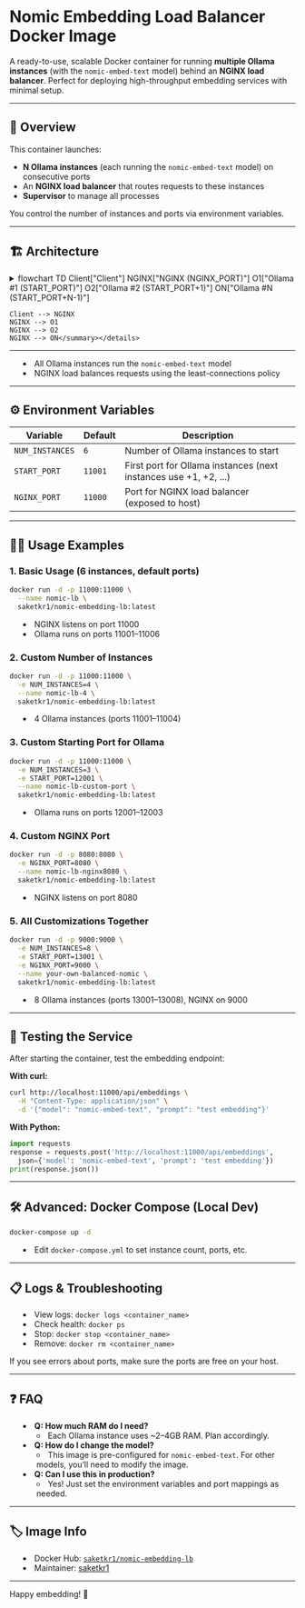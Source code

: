 # Nomic Embedding Load Balancer Docker Image

A ready-to-use, scalable Docker container for running **multiple Ollama instances** (with the `nomic-embed-text` model) behind an **NGINX load balancer**. Perfect for deploying high-throughput embedding services with minimal setup.

---

## 🚀 Overview

This container launches:
- **N Ollama instances** (each running the `nomic-embed-text` model) on consecutive ports
- An **NGINX load balancer** that routes requests to these instances
- **Supervisor** to manage all processes

You control the number of instances and ports via environment variables.

---

## 🏗️ Architecture

<details><summary>flowchart TD
    Client["Client"]
    NGINX["NGINX (NGINX_PORT)"]
    O1["Ollama #1 (START_PORT)"]
    O2["Ollama #2 (START_PORT+1)"]
    ON["Ollama #N (START_PORT+N-1)"]

    Client --> NGINX
    NGINX --> O1
    NGINX --> O2
    NGINX --> ON</summary></details>

---

- All Ollama instances run the `nomic-embed-text` model
- NGINX load balances requests using the least-connections policy

---

## ⚙️ Environment Variables

| Variable         | Default  | Description                                                      |
|------------------|----------|------------------------------------------------------------------|
| `NUM_INSTANCES`  | `6`      | Number of Ollama instances to start                              |
| `START_PORT`     | `11001`  | First port for Ollama instances (next instances use +1, +2, ...) |
| `NGINX_PORT`     | `11000`  | Port for NGINX load balancer (exposed to host)                   |

---

## 🧑‍💻 Usage Examples

### 1. **Basic Usage (6 instances, default ports)**
```bash
docker run -d -p 11000:11000 \
  --name nomic-lb \
  saketkr1/nomic-embedding-lb:latest
```
- NGINX listens on port 11000
- Ollama runs on ports 11001–11006

### 2. **Custom Number of Instances**
```bash
docker run -d -p 11000:11000 \
  -e NUM_INSTANCES=4 \
  --name nomic-lb-4 \
  saketkr1/nomic-embedding-lb:latest
```
- 4 Ollama instances (ports 11001–11004)

### 3. **Custom Starting Port for Ollama**
```bash
docker run -d -p 11000:11000 \
  -e NUM_INSTANCES=3 \
  -e START_PORT=12001 \
  --name nomic-lb-custom-port \
  saketkr1/nomic-embedding-lb:latest
```
- Ollama runs on ports 12001–12003

### 4. **Custom NGINX Port**
```bash
docker run -d -p 8080:8080 \
  -e NGINX_PORT=8080 \
  --name nomic-lb-nginx8080 \
  saketkr1/nomic-embedding-lb:latest
```
- NGINX listens on port 8080

### 5. **All Customizations Together**
```bash
docker run -d -p 9000:9000 \
  -e NUM_INSTANCES=8 \
  -e START_PORT=13001 \
  -e NGINX_PORT=9000 \
  --name your-own-balanced-nomic \
  saketkr1/nomic-embedding-lb:latest
```
- 8 Ollama instances (ports 13001–13008), NGINX on 9000

---

## 🔬 Testing the Service

After starting the container, test the embedding endpoint:

**With curl:**
```bash
curl http://localhost:11000/api/embeddings \
  -H "Content-Type: application/json" \
  -d '{"model": "nomic-embed-text", "prompt": "test embedding"}'
```

**With Python:**
```python
import requests
response = requests.post('http://localhost:11000/api/embeddings',
  json={'model': 'nomic-embed-text', 'prompt': 'test embedding'})
print(response.json())
```

---

## 🛠️ Advanced: Docker Compose (Local Dev)

```bash
docker-compose up -d
```
- Edit `docker-compose.yml` to set instance count, ports, etc.

---

## 📋 Logs & Troubleshooting

- View logs: `docker logs <container_name>`
- Check health: `docker ps`
- Stop: `docker stop <container_name>`
- Remove: `docker rm <container_name>`

If you see errors about ports, make sure the ports are free on your host.

---

## ❓ FAQ

- **Q: How much RAM do I need?**
  - Each Ollama instance uses ~2–4GB RAM. Plan accordingly.
- **Q: How do I change the model?**
  - This image is pre-configured for `nomic-embed-text`. For other models, you’ll need to modify the image.
- **Q: Can I use this in production?**
  - Yes! Just set the environment variables and port mappings as needed.

---

## 🏷️ Image Info
- Docker Hub: [`saketkr1/nomic-embedding-lb`](https://hub.docker.com/r/saketkr1/nomic-embedding-lb)
- Maintainer: [saketkr1](https://hub.docker.com/u/saketkr1)

---

Happy embedding! 🚀 

